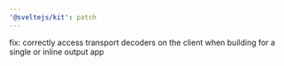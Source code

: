 ```yaml
---
'@sveltejs/kit': patch
---
```


fix: correctly access transport decoders on the client when building for a single or inline output app
